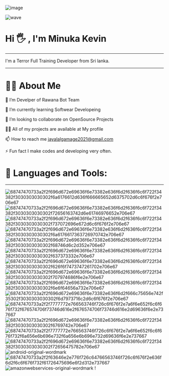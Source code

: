 ![image](https://user-images.githubusercontent.com/91322472/157907760-d1a4e439-8d51-46ae-85a6-336c3e33f90c.png)

![wave](https://user-images.githubusercontent.com/91322472/157908219-713179dd-be1d-43ae-ae91-295b8b045255.gif)

# Hi 🖐  , I'm Minuka Kevin
_____________________________________________________________________________________________________________________________

I'm a Terror Full Training Developer from Sri lanka.

_____________________________________________________________________________________________________________________________

# 🙋‍♂️ About Me

🔭 I’m Develper of Rawana Bot Team

🌱 I’m currently learning Softwear Developeing

👯 I’m looking to collaborate on OpenSource Projects

👨‍💻 All of my projects are available at My profile

📫 How to reach me jayalalgamage2021@gmail.com

⚡ Fun fact I make codes and developing very often.

# 🚀 Languages and Tools:

___________________________________________________________________________________________________________________________

![68747470733a2f2f696d672e69636f6e73382e636f6d2f636f6c6f722f34382f3030303030302f6a6176612d636f666665652d6375702d6c6f676f2e706e67](https://user-images.githubusercontent.com/91322472/157909421-ceeea2bf-d4be-408a-8b36-78b6d1fca8ff.png)
![68747470733a2f2f696d672e69636f6e73382e636f6d2f636f6c6f722f34382f3030303030302f72656163742d6e61746976652e706e67](https://user-images.githubusercontent.com/91322472/157909494-f6a7e937-1d90-4551-9dd4-446487497db3.png)
![68747470733a2f2f696d672e69636f6e73382e636f6d2f636f6c6f722f34382f3030303030302f737072696e672d6c6f676f2e706e67](https://user-images.githubusercontent.com/91322472/157909505-e6d3824f-9643-44f0-ad5c-66f5cfaa90d3.png)
![68747470733a2f2f696d672e69636f6e73382e636f6d2f636f6c6f722f34382f3030303030302f6a6176617363726970742e706e67](https://user-images.githubusercontent.com/91322472/157909560-57cae9e9-b1c5-4213-82b1-82aa46987d9b.png)
![68747470733a2f2f696d672e69636f6e73382e636f6d2f636f6c6f722f34382f3030303030302f68746d6c2d352e706e67](https://user-images.githubusercontent.com/91322472/157909573-8689f68c-45a6-4873-b591-ec8147263839.png)
![68747470733a2f2f696d672e69636f6e73382e636f6d2f636f6c6f722f34382f3030303030302f637373332e706e67](https://user-images.githubusercontent.com/91322472/157909586-7585aa88-4483-4867-b3c4-ca1c0a8bb7fa.png)
![68747470733a2f2f696d672e69636f6e73382e636f6d2f636f6c6f722f34382f3030303030302f626f6f7473747261702e706e67](https://user-images.githubusercontent.com/91322472/157909597-3c9bf7d4-9160-4735-8a15-8446128788b9.png)
![68747470733a2f2f696d672e69636f6e73382e636f6d2f636f6c6f722f34382f3030303030302f707974686f6e2e706e67](https://user-images.githubusercontent.com/91322472/157909602-7cd87a7c-b625-473c-bdc5-8327f6af7508.png)
![68747470733a2f2f696d672e69636f6e73382e636f6d2f636f6c6f722f34382f3030303030302f6e6f64656a732e706e67](https://user-images.githubusercontent.com/91322472/157909621-e8e4a8a5-f50b-4bd2-9f11-b9bfdc7e40b5.png)
![68747470733a2f2f696d672e69636f6e73382e636f6d2f666c75656e742f35302f3030303030302f6d7973716c2d6c6f676f2e706e67](https://user-images.githubusercontent.com/91322472/157909631-c2e03954-188e-4b84-b56c-07f7bc1a9c58.png)
![68747470733a2f2f7777772e766563746f726c6f676f2e7a6f6e652f6c6f676f732f676574706f73746d616e2f676574706f73746d616e2d69636f6e2e737667](https://user-images.githubusercontent.com/91322472/157909717-f3322f3d-0218-4a47-8011-ead71cfb2c61.svg)
![68747470733a2f2f696d672e69636f6e73382e636f6d2f636f6c6f722f34382f3030303030302f6769742e706e67](https://user-images.githubusercontent.com/91322472/157909724-f7e2920b-4c2b-4803-8980-d8ba0f51cb9a.png)
![68747470733a2f2f7777772e766563746f726c6f676f2e7a6f6e652f6c6f676f732f6a656e6b696e732f6a656e6b696e732d69636f6e2e737667](https://user-images.githubusercontent.com/91322472/157909744-d73210c0-1e85-4817-a811-d8161bef78e1.svg)
![68747470733a2f2f696d672e69636f6e73382e636f6d2f636f6c6f722f34382f3030303030302f72656475782e706e67](https://user-images.githubusercontent.com/91322472/157909755-dd1d2e3c-8973-42ed-af69-5e56ebb686e4.png)
![android-original-wordmark](https://user-images.githubusercontent.com/91322472/157909997-53933fe4-7941-4bfb-bcca-7f6e43587c9d.svg)
![68747470733a2f2f63646e2e776f726c64766563746f726c6f676f2e636f6d2f6c6f676f732f61726475696e6f2d312e737667](https://user-images.githubusercontent.com/91322472/157910010-edb925a8-b24f-4886-8cce-5fc8c7882028.svg)
![amazonwebservices-original-wordmark](https://user-images.githubusercontent.com/91322472/157910048-518bec23-94a5-4384-91a7-d30c325e6903.svg)
!
